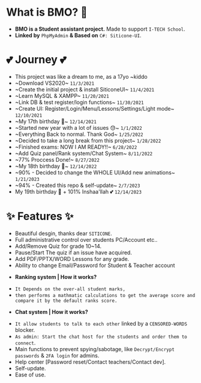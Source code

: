 # What is BMO? 🤔

* **BMO is a Student assistant project.** Made to support `I-TECH School`.
* **Linked by** `PhpMyAdmin` **& Based on** `C#: Siticone-UI`.

# 💕 Journey 💕

* This project was like a dream to me, as a 17yo ~kiddo
* ~Download VS2020~ `11/3/2021`
* ~Create the initial project & install SiticoneUI~ `11/4/2021`
* ~Learn MySQL & XAMPP~ `11/20/2021`
* ~Link DB & test register/login functions~ `11/30/2021`
* ~Create UI: Register/Login/Menu/Lessons/Settings/Light mode~ `12/10/2021`
* ~My 17th birthday 🎈~ `12/14/2021`
* ~Started new year with a lot of issues 😓~ `1/1/2022`
* ~Everything Back to normal. Thank God~ `1/25/2022`
* ~Decided to take a long break from this project~ `1/28/2022`
* ~Finished exams: NOW I AM READY!!~ `6/28/2022`
* ~Add Quiz panel/Rank system/Chat System~ `8/11/2022`
* ~77% Proccess Done!~ `8/27/2022`
* ~My 18th birthday 🎈~ `12/14/2022`
* ~90% - Decided to change the WHOLE UI/Add new animations~  `1/21/2023`
* ~94% - Created this repo & self-update~ `2/7/2023`
* My 19th birthday 🎈 + 101% Inshaa'llah 💕 `12/14/2023` 
# ✨ Features ✨

* Beautiful desgin, thanks dear `SITICONE`.
* Full administrative control over students PC/Account etc..
* Add/Remove Quiz for grade 10~14.
* Pause/Start The quiz if an issue have acquired.
* Add PDF/PPTX/WORD Lessons for any grade.
* Ability to change Email/Password for Student & Teacher account
- **Ranking system | How it works?**
* `It Depends on the over-all student marks,`
* `then performs a mathmatic calculations to get the average score and compare it by the default ranks score.`
- **Chat system | How it works?**
* `It allow students to talk to each other` linked by a `CENSORED-WORDS` blocker.
* `As admin: Start the chat host for the students and order them to connect`.
* Main functions to prevent spying/sabotage, like `Decrypt/Encrypt passwords` & `2FA login` for admins.
* Help center [Password reset/Contact teachers/Contact dev].
* Self-update.
* Ease of use.
